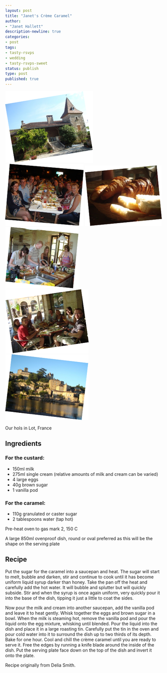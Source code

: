 ```yaml
---
layout: post
title: "Janet's Crème Caramel"
author:
- "Janet Hallett"
description-newline: true
categories:
- post
tags:
- tasty-rsvps
- wedding
- tasty-rsvps-sweet
status: publish
type: post
published: true
---
```


<div class="image-border-frame inline-image inline-image-right inline-image-with-caption janet-frame" id="img-parent-div-for-janet-pictures">
  <img src='/images/janet-creme-caramel/Picture1.png' id="img-janet-1" />
  <img src='/images/janet-creme-caramel/Picture2.png' id="img-janet-2" />
  <img src='/images/janet-creme-caramel/Picture3.png' id="img-janet-3" />
  <img src='/images/janet-creme-caramel/Picture4.png' id="img-janet-4" />
  <img src='/images/janet-creme-caramel/Picture5.png' id="img-janet-5" />
  <img src='/images/janet-creme-caramel/Picture6.png' id="img-janet-6" />

  <p class="inline-image-cap">Our hols in Lot, France</p>
</div>

## Ingredients

### For the custard:

* 150ml milk
* 275ml single cream (relative amounts of milk and cream can be varied)
* 4 large eggs
* 40g brown sugar
* 1 vanilla pod

### For the caramel:
* 110g granulated or caster sugar
* 2 tablespoons water (tap hot)

Pre-heat oven to gas mark 2, 150 C

A large 850ml ovenproof dish, round or oval preferred as this will be the shape on the serving plate

## Recipe

Put the sugar for the caramel into a saucepan and heat. The sugar will start to melt, bubble and darken, stir and continue to cook until it has become uniform liquid syrup darker than honey. Take the pan off the heat and carefully add the hot water. It will bubble and splutter but will quickly subside. Stir and when the syrup is once again uniform, very quickly pour it into the base of the dish, tipping it just a little to coat the sides.

Now pour the milk and cream into another saucepan, add the vanilla pod and leave it to heat gently. Whisk together the eggs and brown sugar in a bowl. When the milk is steaming hot, remove the vanilla pod and pour the liquid onto the egg mixture, whisking until blended. Pour the liquid into the dish and place it in a large roasting tin. Carefully put the tin in the oven and pour cold water into it to surround the dish up to two thirds of its depth. Bake for one hour. Cool and chill the crème caramel until you are ready to serve it. Free the edges by running a knife blade around the inside of the dish. Put the serving plate face down on the top of the dish and invert it onto the plate.

Recipe originally from Delia Smith.
